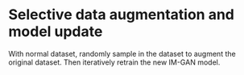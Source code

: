 # Selective data augmentation and model update

With normal dataset, randomly sample in the dataset to augment the original dataset.
Then iteratively retrain the new IM-GAN model.
